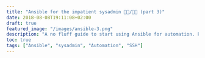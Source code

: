 ```yaml
---
title: "Ansible for the impatient sysadmin 👨‍💻/👩‍💻 (part 3)"
date: 2018-08-08T19:11:08+02:00
draft: true
featured_image: "/images/ansible-3.png"
description: "A no fluff guide to start using Ansible for automation. Part 3 - Modules and how to re-use other's scripts."
toc: true
tags: ["Ansible", "sysadmin", "Automation", "SSH"]
---
```


